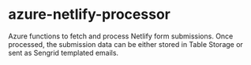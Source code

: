 # azure-netlify-processor

Azure functions to fetch and process Netlify form submissions.
Once processed, the submission data can be either stored in Table Storage or sent as Sengrid templated emails.
